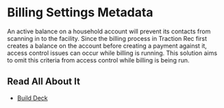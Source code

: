 # Billing Settings Metadata

An active balance on a household account will prevent its contacts from scanning in to the facility. Since the billing process in Traction Rec first creates a balance on the account before creating a payment against it, access control issues can occur while billing is running. This solution aims to omit this criteria from access control while billing is being run.

## Read All About It

- [Build Deck](https://quip.com/d8DNAQFw8NQO/Billing-Settings-Custom-Metadata-Build-Deck)